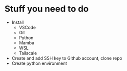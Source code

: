 # Stuff you need to do

- Install
  - VSCode
  - Git
  - Python
  - Mamba
  - WSL
  - Tailscale
- Create and add SSH key to Github account, clone repo
- Create python environment
